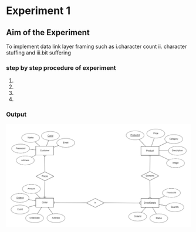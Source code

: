 # Experiment 1
## Aim of the Experiment
To implement data link layer framing such as
i.character count ii. character stuffing and iii.bit suffering

### step by step procedure of experiment
1.
2.
3.
4.

### Output

![output](image.png)


